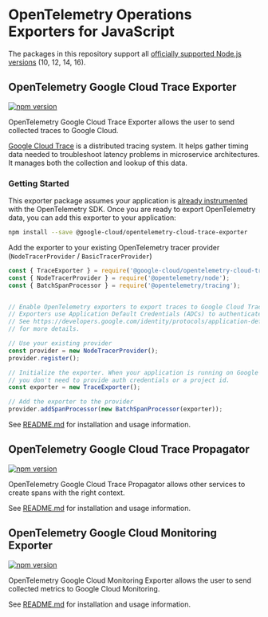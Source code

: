 # OpenTelemetry Operations Exporters for JavaScript

The packages in this repository support all [officially supported Node.js versions](https://nodejs.org/en/about/releases/) (10, 12, 14, 16).

## OpenTelemetry Google Cloud Trace Exporter

[![npm version](https://badge.fury.io/js/%40google-cloud%2Fopentelemetry-cloud-trace-exporter.svg)](https://badge.fury.io/js/%40google-cloud%2Fopentelemetry-cloud-trace-exporter)

OpenTelemetry Google Cloud Trace Exporter allows the user to send collected traces to Google Cloud.

[Google Cloud Trace](https://cloud.google.com/trace) is a distributed tracing system. It helps gather timing data needed to troubleshoot latency problems in microservice architectures. It manages both the collection and lookup of this data.

### Getting Started

This exporter package assumes your application is [already instrumented](https://github.com/open-telemetry/opentelemetry-js/blob/main/getting-started/README.md) with the OpenTelemetry SDK. Once you are ready to export OpenTelemetry data, you can add this exporter to your application:

```sh
npm install --save @google-cloud/opentelemetry-cloud-trace-exporter
```


Add the exporter to your existing OpenTelemetry tracer provider (`NodeTracerProvider` / `BasicTracerProvider`)

```js
const { TraceExporter } = require('@google-cloud/opentelemetry-cloud-trace-exporter');
const { NodeTracerProvider } = require('@opentelemetry/node');
const { BatchSpanProcessor } = require('@opentelemetry/tracing');


// Enable OpenTelemetry exporters to export traces to Google Cloud Trace.
// Exporters use Application Default Credentials (ADCs) to authenticate.
// See https://developers.google.com/identity/protocols/application-default-credentials
// for more details.

// Use your existing provider
const provider = new NodeTracerProvider();
provider.register();

// Initialize the exporter. When your application is running on Google Cloud,
// you don't need to provide auth credentials or a project id.
const exporter = new TraceExporter();

// Add the exporter to the provider
provider.addSpanProcessor(new BatchSpanProcessor(exporter));
```
See [README.md](packages/opentelemetry-cloud-trace-exporter/README.md) for installation and usage information.

 
## OpenTelemetry Google Cloud Trace Propagator

 [![npm version](https://badge.fury.io/js/%40google-cloud%2Fopentelemetry-cloud-trace-propagator.svg)](https://badge.fury.io/js/%40google-cloud%2Fopentelemetry-cloud-trace-propagator)

OpenTelemetry Google Cloud Trace Propagator allows other services to create spans with the right context.

See [README.md](packages/opentelemetry-cloud-trace-propagator/README.md) for installation and usage information.

## OpenTelemetry Google Cloud Monitoring Exporter

[![npm version](https://badge.fury.io/js/%40google-cloud%2Fopentelemetry-cloud-monitoring-exporter.svg)](https://badge.fury.io/js/%40google-cloud%2Fopentelemetry-cloud-monitoring-exporter)

OpenTelemetry Google Cloud Monitoring Exporter allows the user to send collected metrics to Google Cloud Monitoring.

See [README.md](packages/opentelemetry-cloud-monitoring-exporter/README.md) for installation and usage information.
